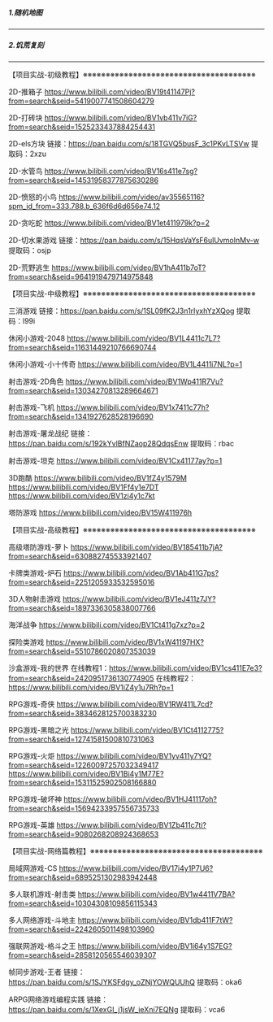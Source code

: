 ##### 1.随机地图

---

##### 2.饥荒复刻


---
【项目实战-初级教程】※※※※※※※※※※※※※※※※※※※※※※※※※※※※※※※※※※※※※※

2D-推箱子
https://www.bilibili.com/video/BV19t41147Pj?from=search&seid=5419007741508604279

2D-打砖块
https://www.bilibili.com/video/BV1vb411v7iG?from=search&seid=1525233437884254431

2D-els方块
链接：https://pan.baidu.com/s/18TGVQ5busF_3c1PKvLTSVw
提取码：2xzu   

2D-水管鸟
https://www.bilibili.com/video/BV16s411e7sg?from=search&seid=14531958377875630286

2D-愤怒的小鸟
https://www.bilibili.com/video/av35565116?spm_id_from=333.788.b_636f6d6d656e74.12

2D-贪吃蛇
https://www.bilibili.com/video/BV1et411979k?p=2   

2D-切水果游戏
链接：https://pan.baidu.com/s/15HqsVaYsF6ulUvmoInMv-w
提取码：osjp

2D-荒野逃生
https://www.bilibili.com/video/BV1hA411b7oT?from=search&seid=9641919479714975848


【项目实战-中级教程】※※※※※※※※※※※※※※※※※※※※※※※※※※※※※※※※※※※※※※

三消游戏
链接：https://pan.baidu.com/s/1SL09fK2J3n1rIyxhYzXQog
提取码：l99i

休闲小游戏-2048
https://www.bilibili.com/video/BV1L4411c7L7?from=search&seid=11631449210766690744

休闲小游戏-小十传奇
https://www.bilibili.com/video/BV1L4411i7NL?p=1

射击游戏-2D角色
https://www.bilibili.com/video/BV1Wp411R7Vu?from=search&seid=13034270813289664671

射击游戏-飞机
https://www.bilibili.com/video/BV1x7411c77h?from=search&seid=1341927628528196690

射击游戏-屠龙战纪
链接：https://pan.baidu.com/s/192kYvlBfNZaop28QdqsEnw
提取码：rbac

射击游戏-坦克
https://www.bilibili.com/video/BV1Cx41177ay?p=1

3D跑酷
https://www.bilibili.com/video/BV1fZ4y1579M
https://www.bilibili.com/video/BV1Ff4y1e7DT
https://www.bilibili.com/video/BV1zi4y1c7kt

塔防游戏
https://www.bilibili.com/video/BV15W411976h


【项目实战-高级教程】※※※※※※※※※※※※※※※※※※※※※※※※※※※※※※※※※※※※※※

高级塔防游戏-萝卜
https://www.bilibili.com/video/BV185411b7jA?from=search&seid=630882745533921407

卡牌类游戏-炉石
https://www.bilibili.com/video/BV1Ab411G7ps?from=search&seid=2251205933532595016

3D人物射击游戏
https://www.bilibili.com/video/BV1eJ411z7JY?from=search&seid=1897336305838007766

海洋战争
https://www.bilibili.com/video/BV1Ct411g7xz?p=2

探险类游戏
https://www.bilibili.com/video/BV1xW41197HX?from=search&seid=5510786020807353039

沙盒游戏-我的世界
在线教程1：https://www.bilibili.com/video/BV1cs411E7e3?from=search&seid=2420951736130774905
在线教程2：https://www.bilibili.com/video/BV1iZ4y1u7Rh?p=1

RPG游戏-奇侠
https://www.bilibili.com/video/BV1RW411L7cd?from=search&seid=3834628125700383230

RPG游戏-黑暗之光
https://www.bilibili.com/video/BV1Ct4112775?from=search&seid=12741581500810731063

RPG游戏-火炬
https://www.bilibili.com/video/BV1yv411y7YQ?from=search&seid=12260097257032349417
https://www.bilibili.com/video/BV1Bi4y1M77E?from=search&seid=15311525902508166880

RPG游戏-破坏神
https://www.bilibili.com/video/BV1HJ41117oh?from=search&seid=15694233957556735733

RPG游戏-英雄
https://www.bilibili.com/video/BV1Zb411c7ti?from=search&seid=9080268208924368653


【项目实战-网络篇教程】※※※※※※※※※※※※※※※※※※※※※※※※※※※※※※※※※※※※※※

局域网游戏-CS
https://www.bilibili.com/video/BV17i4y1P7U6?from=search&seid=6895251302983942448

多人联机游戏-射击类
https://www.bilibili.com/video/BV1w4411V7BA?from=search&seid=10304308109856115343

多人网络游戏-斗地主
https://www.bilibili.com/video/BV1db411F7tW?from=search&seid=2242605011498103960

强联网游戏-格斗之王
https://www.bilibili.com/video/BV1i64y1S7EG?from=search&seid=2858120565546039307

帧同步游戏-王者
链接：https://pan.baidu.com/s/1SJYKSFdgy_oZNjYOWQUUhQ
提取码：oka6

ARPG网络游戏编程实践
链接：https://pan.baidu.com/s/1XexGI_j1jsW_ieXni7EQNg
提取码：vca6
